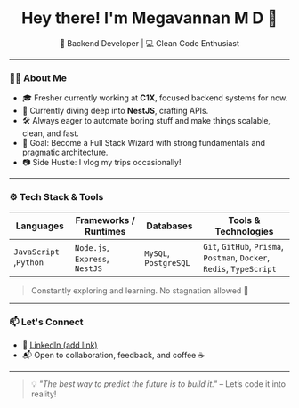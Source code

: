 <h1 align="center">Hey there! I'm Megavannan M D 👋</h1>

<p align="center">
  🚧 Backend Developer | 💻 Clean Code Enthusiast 
</p>

---

### 👨‍💻 About Me

- 🎓 Fresher currently working at **C1X**, focused backend systems for now.
- 🔭 Currently diving deep into **NestJS**, crafting APIs.
- 🛠️ Always eager to automate boring stuff and make things scalable, clean, and fast.
- 🎯 Goal: Become a Full Stack Wizard with strong fundamentals and pragmatic architecture.
- 📷 Side Hustle: I vlog my trips occasionally!

---

### ⚙️ Tech Stack & Tools

| Languages         | Frameworks / Runtimes        | Databases             | Tools & Technologies                |
|------------------|------------------------------|-----------------------|-------------------------------------|
| `JavaScript` ,`Python`       | `Node.js`, `Express`, `NestJS` | `MySQL`, `PostgreSQL` | `Git`, `GitHub`, `Prisma`, `Postman`, `Docker`, `Redis`, `TypeScript` |


> Constantly exploring and learning. No stagnation allowed 🚀

---


### 📫 Let's Connect

- 💼 [LinkedIn (add link)]([https://www.linkedin.com/in/megavannan-m-d-b2b629248/])
- 📬 Open to collaboration, feedback, and coffee ☕

---

> 💡 *"The best way to predict the future is to build it."* – Let’s code it into reality!
